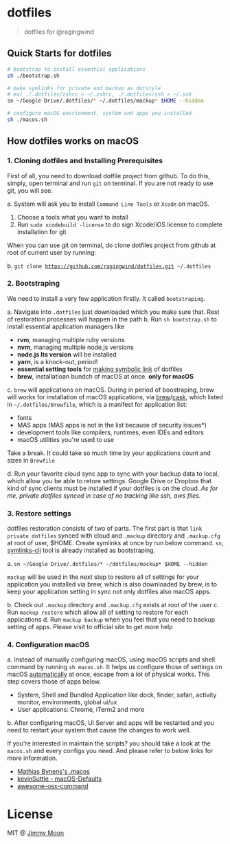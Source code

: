# dotfiles

> dotfiles for @ragingwind

## Quick Starts for dotfiles

```sh
# bootstrap to install essential applications
sh ./bootstrap.sh

# make symlinks for private and mackup as dotstyle
# ex) ./.dotfiles/zshrc > ~/.zshrc, ./.dotfiles/ssh > ~/.ssh
sn ~/Google Drive/.dotfiles/* ~/.dotfiles/mackup* $HOME --hidden

# configure macOS envrionment, system and apps you installed
sh ./macos.sh
```
## How dotfiles works on macOS

### 1. Cloning dotfiles and Installing Prerequisites

First of all, you need to download dotfile project from github. To do this, simply, open terminal and run `git` on terminal. If you are not ready to use git, you will see.

a. System will ask you to install `Command Line Tools` or `Xcode` on macOS.
  1. Choose a tools what you want to install
  2. Run `sudo xcodebuild -license` to do sign Xcode/iOS license to complete installation for git

When you can use git on terminal, do clone dotfiles project from github at root of current user by running:

b. `git clone `[`https://github.com/ragingwind/dotfiles.git`](https://github.com/ragingwind/dotfiles.git)` ~/.dotfiles`

### 2. Bootstraping

We need to install a very few application firstly. It called `bootstraping`.

a. Navigate into `.dotfiles` just downloaded which you make sure that. Rest of restoration processes will happen in the path
b. Run `sh bootstrap.sh` to install essential application managers like
  - **rvm**, managing multiple ruby versions
  - **nvm**, managing multiple node.js versions
  - **node.js lts version** will be installed
  - **yarn**, is a knock-out, period!
  - **essential setting tools** for [making symbolic link](https://www.npmjs.com/package/@moonandyou/symlinks-cli) of dotfiles
  - **brew**, installatioan bundch of macOS at once. **only for macOS**

c. `brew` will applications on macOS. During in period of boostraping, brew will works for installation of macOS applications, via [brew](https://brew.sh/)/[cask](https://caskroom.github.io/), which listed in `~/.dotfiles/Brewfile`, which is a manifest for application list: 
  - fonts
  - MAS apps (MAS apps is not in the list because of security issues*)
  - development tools like compilers, runtimes, even IDEs and editors
  - macOS utilities you're used to use
  
Take a break. It could take so much time by your applications count and sizes in `Brewfile`

d. Run your favorite cloud sync app to sync with your backup data to local,  which allow you be able to retore settings. Google Drive or Dropbox that kind of sync clients must be installed if your dotfiles is on the cloud. *As for me, private dotfiles synced in case of no tracking like ssh, aws files.*

### 3. Restore settings

dotfiles restoration consists of two of parts. The first part is that `link private dotfiles` synced with cloud and `.mackup` directory and `.mackup.cfg` at root of user, $HOME. Create symlinks at once by run below command. `sn`, [symlinks-cli](https://www.npmjs.com/package/@moonandyou/symlinks-cli) tool is already installed as bootstraping.

a. `sn ~/Google Drive/.dotfiles/* ~/dotfiles/mackup* $HOME --hidden`

`mackup` will be used in the next step to restore all of settings for your application you installed via brew, which is also downloaded by brew, is to keep your application setting in sync not only dotfiles also macOS apps.

b. Check out `.mackup` directory and `.mackup.cfg` exists at root of the user
c. Run `mackup restore` which allow all of setting to restore for each applications
d. Run `mackup backup` when you feel that you need to backup setting of apps. Please visit to official site to get more help

### 4. Configuration macOS

a. Instead of manually configuring macOS, using macOS scripts and shell command by running `sh macos.sh`. It helps us configure those of settings on macOS [automatically](https://mths.be/macos) at once, escape from a lot of physical works. This step covers those of apps below.

- System, Shell and Bundled Application like dock, finder, safari, activity monitor, environments, global ui/ux
- User applications: Chrome, iTerm2 and more

b. After configuring macOS, UI Server and apps will be restarted and you need to restart your system that cause the changes to work well. 

If you're interested in maintain the scripts? you should take a look at the `macos.sh` and every configs you need. And please refer to below links for more information.

- [Mathias Bynens's .macos](https://mths.be/macos)
- [kevinSuttle - macOS-Defaults](https://goo.gl/cjbYbJ)
- [awesome-osx-command](https://github.com/herrbischoff/awesome-osx-command-linehttps://github.com/herrbischoff/awesome-osx-command-line)

# License

MIT @ [Jimmy Moon](http://ragingwind.me)
